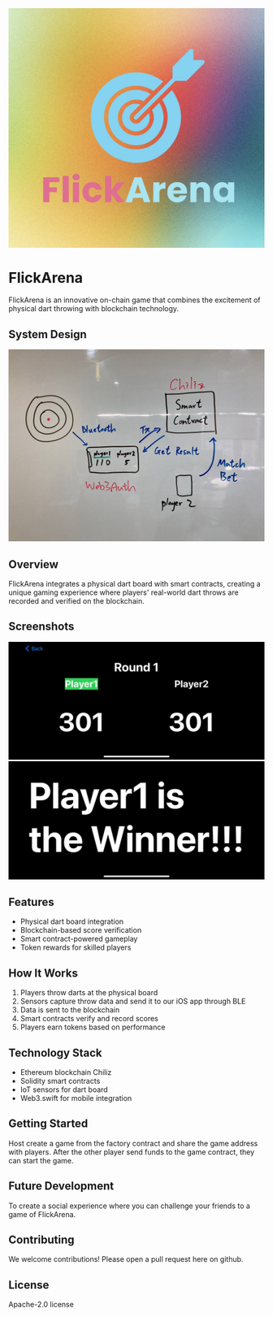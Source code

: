 ![FlickArena Logo](assets/logo.png)
# FlickArena

FlickArena is an innovative on-chain game that combines the excitement of physical dart throwing with blockchain technology.

## System Design
![System Design](assets/system-design.jpeg)

## Overview

FlickArena integrates a physical dart board with smart contracts, creating a unique gaming experience where players' real-world dart throws are recorded and verified on the blockchain.

## Screenshots
![Game Play](assets/game-play.jpeg)
![Winner](assets/winner.jpeg)

## Features

- Physical dart board integration
- Blockchain-based score verification
- Smart contract-powered gameplay
- Token rewards for skilled players

## How It Works

1. Players throw darts at the physical board
2. Sensors capture throw data and send it to our iOS app through BLE
3. Data is sent to the blockchain
4. Smart contracts verify and record scores
5. Players earn tokens based on performance

## Technology Stack

- Ethereum blockchain Chiliz
- Solidity smart contracts
- IoT sensors for dart board
- Web3.swift for mobile integration

## Getting Started

Host create a game from the factory contract and share the game address with players.
After the other player send funds to the game contract, they can start the game.

## Future Development

To create a social experience where you can challenge your friends to a game of FlickArena.

## Contributing

We welcome contributions! Please open a pull request here on github.

## License
Apache-2.0 license